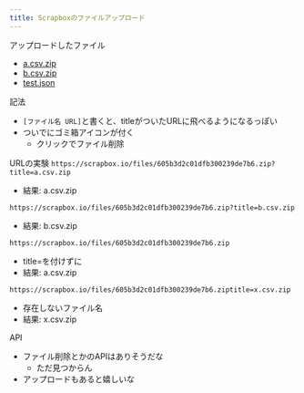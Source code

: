 ```yaml
---
title: Scrapboxのファイルアップロード
---
```


アップロードしたファイル

* [a.csv.zip](https://scrapbox.io/files/605b3d2c01dfb300239de7b6.zip)
* [b.csv.zip](https://scrapbox.io/files/605b3d4781a7b0001caddcfa.zip)
* [test.json](https://scrapbox.io/files/605c360494fed400239f226d.json)

記法

* `[ファイル名 URL]`と書くと、titleがついたURLに飛べるようになるっぽい
* ついでにゴミ箱アイコンが付く
  * クリックでファイル削除

URLの実験
`https://scrapbox.io/files/605b3d2c01dfb300239de7b6.zip?title=a.csv.zip`

* 結果: a.csv.zip

`https://scrapbox.io/files/605b3d2c01dfb300239de7b6.zip?title=b.csv.zip`

* 結果: b.csv.zip

`https://scrapbox.io/files/605b3d2c01dfb300239de7b6.zip`

* title=を付けずに
* 結果: a.csv.zip

`https://scrapbox.io/files/605b3d2c01dfb300239de7b6.ziptitle=x.csv.zip`

* 存在しないファイル名
* 結果: x.csv.zip

API

* ファイル削除とかのAPIはありそうだな
  * ただ見つからん
* アップロードもあると嬉しいな

